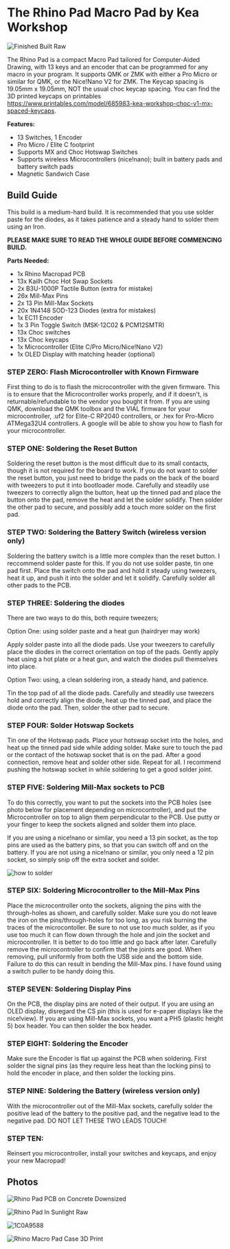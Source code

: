 # The Rhino Pad Macro Pad by Kea Workshop

![Finished Built Raw](https://github.com/klouderone/therhinopad/assets/136342173/7532a64a-21ee-4ed4-a29c-350c069533df)

The Rhino Pad is a compact Macro Pad tailored for Computer-Aided Drawing, with 13 keys and an encoder that can be programmed for any macro in your program. It supports QMK or ZMK with either a Pro Micro or similar for QMK, or the Nice!Nano V2 for ZMK. The Keycap spacing is 19.05mm x 19.05mm, NOT the usual choc keycap spacing. You can find the 3D printed keycaps on printables https://www.printables.com/model/685983-kea-workshop-choc-v1-mx-spaced-keycaps. 

**Features:**

- 13 Switches, 1 Encoder
- Pro Micro / Elite C footprint
- Supports MX and Choc Hotswap Switches
- Supports wireless Microcontrollers (nice!nano); built in battery pads and battery switch pads
- Magnetic Sandwich Case

## Build Guide

This build is a medium-hard build. It is recommended that you use solder paste for the diodes, as it takes patience and a steady hand to solder them using an Iron.

**PLEASE MAKE SURE TO READ THE WHOLE GUIDE BEFORE COMMENCING BUILD.**

**Parts Needed:**
- 1x Rhino Macropad PCB
- 13x Kailh Choc Hot Swap Sockets
- 2x B3U-1000P Tactile Button (extra for mistake)
- 26x Mill-Max Pins
- 2x 13 Pin Mill-Max Sockets
- 20x 1N4148 SOD-123 Diodes (extra for mistakes)
- 1x EC11 Encoder
- 1x 3 Pin Toggle Switch (MSK-12C02 & PCM12SMTR)
- 13x Choc switches
- 13x Choc keycaps
- 1x Microcontroller (Elite C/Pro Micro/Nice!Nano V2)
- 1x OLED Display with matching header (optional)

### STEP ZERO: Flash Microcontroller with Known Firmware

First thing to do is to flash the microcontroller with the given firmware. This is to ensure that the Microcontroller works properly, and if it doesn't, is returnable/refundable to the vendor you bought it from. If you are using QMK, download the QMK toolbox and the VIAL firmware for your microcontroller, .uf2 for Elite-C RP2040 controllers, or .hex for Pro-Micro ATMega32U4 controllers. A google will be able to show you how to flash for your microcontroller. 

### STEP ONE: Soldering the Reset Button

Soldering the reset button is the most difficult due to its small contacts, though it is not required for the board to work. If you do not want to solder the reset button, you just need to bridge the pads on the back of the board with tweezers to put it into bootloader mode. Carefully and steadily use tweezers to correctly align the button, heat up the tinned pad and place the button onto the pad, remove the heat and let the solder solidify. Then solder the other pad to secure, and possibly add a touch more solder on the first pad.

### STEP TWO: Soldering the Battery Switch (wireless version only)

Soldering the battery switch is a little more complex than the reset button. I reccommend solder paste for this. If you do not use solder paste, tin one pad first. Place the switch onto the pad and hold it steady using tweezers, heat it up, and push it into the solder and let it solidify. Carefully solder all other pads to the PCB.

### STEP THREE: Soldering the diodes 

There are two ways to do this, both require tweezers;

Option One: using solder paste and a heat gun (hairdryer may work)

Apply solder paste into all the diode pads. Use your tweezers to carefully place the diodes in the correct orientation on top of the pads. Gently apply heat using a hot plate or a heat gun, and watch the diodes pull themselves into place.

Option Two: using, a clean soldering iron, a steady hand, and patience.

Tin the top pad of all the diode pads. Carefully and steadily use tweezers hold and correctly align the diode, heat up the tinned pad, and place the diode onto the pad. Then, solder the other pad to secure. 

### STEP FOUR: Solder Hotswap Sockets

Tin one of the Hotswap pads. Place your hotswap socket into the holes, and heat up the tinned pad side while adding solder. Make sure to touch the pad or the contact of the hotswap socket that is on the pad. After a good connection, remove heat and solder other side. Repeat for all. I recommend pushing the hotswap socket in while soldering to get a good solder joint.

### STEP FIVE: Soldering Mill-Max sockets to PCB

To do this correctly, you want to put the sockets into the PCB holes (see photo below for placement depending on microcontroller), and put the Microcontroller on top to align them perpendicular to the PCB. Use putty or your finger to keep the sockets aligned and solder them into place.

If you are using a nice!nano or similar, you need a 13 pin socket, as the top pins are used as the battery pins, so that you can switch off and on the battery. If you are not using a nice!nano or similar, you only need a 12 pin socket, so simply snip off the extra socket and solder.  

![how to solder](https://github.com/klouderone/therhinopad/assets/136342173/18f9f7d3-a00d-4d5b-a83f-5d993afe8ea4)

### STEP SIX: Soldering Microcontroller to the Mill-Max Pins

Place the microcontroller onto the sockets, aligning the pins with the through-holes as shown, and carefully solder. Make sure you do not leave the iron on the pins/through-holes for too long, as you risk burning the traces of the microcontoller. Be sure to not use too much solder, as if you use too much it can flow down through the hole and join the socket and microcontroller. It is better to do too little and go back after later. Carefully remove the microcontroller to confirm that the joints are good. When removing, pull uniformly from both the USB side and the bottom side. Failure to do this can result in bending the Mill-Max pins. I have found using a switch puller to be handy doing this.

### STEP SEVEN: Soldering Display Pins

On the PCB, the display pins are noted of their output. If you are using an OLED display, disregard the CS pin (this is used for e-paper displays like the nice!view). If you are using Mill-Max sockets, you want a PH5 (plastic height 5) box header.  You can then solder the box header. 

### STEP EIGHT: Soldering the Encoder

Make sure the Encoder is flat up against the PCB when soldering. First solder the signal pins (as they require less heat than the locking pins) to hold the encoder in place, and then solder the locking pins. 

### STEP NINE: Soldering the Battery (wireless version only)

With the microcontroller out of the Mill-Max sockets, carefully solder the positive lead of the battery to the positive pad, and the negative lead to the negative pad. DO NOT LET THESE TWO LEADS TOUCH! 

### STEP TEN: 

Reinsert you microcontroller, install your switches and keycaps, and enjoy your new Macropad!

## Photos


![Rhino Pad PCB on Concrete Downsized](https://github.com/klouderone/therhinopad/assets/136342173/98acb469-6ab1-4682-90cb-9becd1a81c45)

![Rhino Pad In Sunlight Raw](https://github.com/klouderone/therhinopad/assets/136342173/616d3922-3b9c-4362-b5cb-f112fc74224c)

![1C0A9588](https://github.com/klouderone/therhinopad/assets/136342173/759a504e-d0ec-4d2b-a97f-19ea15972cc2)

![Rhino Macro Pad Case 3D Print](https://github.com/klouderone/therhinopad/assets/136342173/ae6c48cd-eaf5-4cdf-a334-ba2e1485ab1b)


